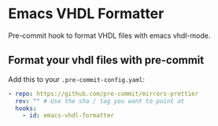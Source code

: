 # Emacs VHDL Formatter

Pre-commit hook to format VHDL files with emacs vhdl-mode.

## Format your vhdl files with pre-commit

Add this to your `.pre-commit-config.yaml`:

```yaml
- repo: https://github.com/pre-commit/mirrors-prettier
  rev: "" # Use the sha / tag you want to point at
  hooks:
    - id: emacs-vhdl-formatter
```
